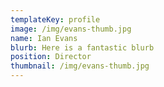 ```yaml
---
templateKey: profile
image: /img/evans-thumb.jpg
name: Ian Evans
blurb: Here is a fantastic blurb
position: Director
thumbnail: /img/evans-thumb.jpg
---
```

